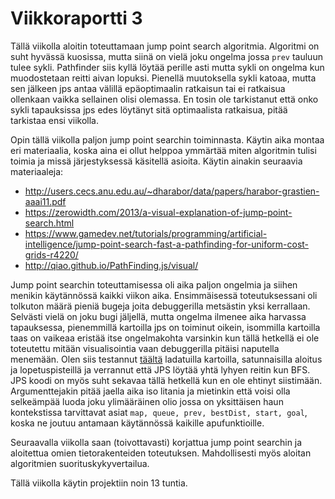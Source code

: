 # Viikkoraportti 3

Tällä viikolla aloitin toteuttamaan jump point search algoritmia. Algoritmi on suht hyvässä kuosissa, mutta siinä on vielä joku ongelma jossa `prev` tauluun tulee sykli. Pathfinder siis kyllä löytää perille asti mutta sykli on ongelma kun muodostetaan reitti aivan lopuksi. Pienellä muutoksella sykli katoaa, mutta sen jälkeen jps antaa välillä epäoptimaalin ratkaisun tai ei ratkaisua ollenkaan vaikka sellainen olisi olemassa. En tosin ole tarkistanut että onko sykli tapauksissa jps edes löytänyt sitä optimaalista ratkaisua, pitää tarkistaa ensi viikolla.

Opin tällä viikolla paljon jump point searchin toiminnasta. Käytin aika montaa eri materiaalia, koska aina ei ollut helppoa ymmärtää miten algoritmin tulisi toimia ja missä järjestyksessä käsitellä asioita. Käytin ainakin seuraavia materiaaleja:

* http://users.cecs.anu.edu.au/~dharabor/data/papers/harabor-grastien-aaai11.pdf
* https://zerowidth.com/2013/a-visual-explanation-of-jump-point-search.html
* https://www.gamedev.net/tutorials/programming/artificial-intelligence/jump-point-search-fast-a-pathfinding-for-uniform-cost-grids-r4220/
* http://qiao.github.io/PathFinding.js/visual/

Jump point searchin toteuttamisessa oli aika paljon ongelmia ja siihen menikin käytännössä kaikki viikon aika. Ensimmäisessä toteutuksessani oli tolkuton määrä pieniä bugeja joita debuggerilla metsästin yksi kerrallaan. Selvästi vielä on joku bugi jäljellä, mutta ongelma ilmenee aika harvassa tapauksessa, pienemmillä kartoilla jps on toiminut oikein, isommilla kartoilla taas on vaikeaa eristää itse ongelmakohta varsinkin kun tällä hetkellä ei ole toteutettu mitään visualisointia vaan debuggerilla pitäisi naputella menemään. Olen siis testannut [täältä](https://www.movingai.com/benchmarks/grids.html) ladatuilla kartoilla, satunnaisilla aloitus ja lopetuspisteillä ja verrannut että JPS löytää yhtä lyhyen reitin kun BFS. JPS koodi on myös suht sekavaa tällä hetkellä kun en ole ehtinyt siistimään. Argumenttejakin pitää jaella aika iso litania ja mietinkin että voisi olla selkeämpää luoda joku ylimääräinen olio jossa on yksittäisen haun kontekstissa tarvittavat asiat `map, queue, prev, bestDist, start, goal`, koska ne joutuu antamaan käytännössä kaikille apufunktioille.

Seuraavalla viikolla saan (toivottavasti) korjattua jump point searchin ja aloitettua omien tietorakenteiden toteutuksen. Mahdollisesti myös aloitan algoritmien suorituskykyvertailua.

Tällä viikolla käytin projektiin noin 13 tuntia.

